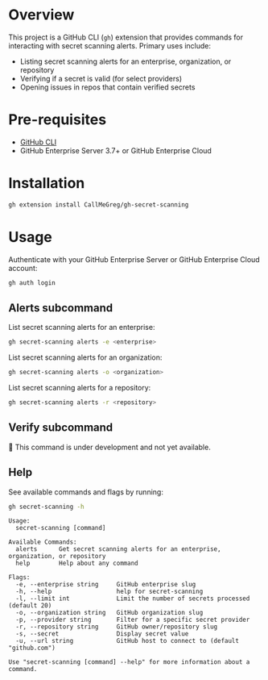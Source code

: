 # Overview
This project is a GitHub CLI (`gh`) extension that provides commands for interacting with secret scanning alerts. Primary uses include:
- Listing secret scanning alerts for an enterprise, organization, or repository
- Verifying if a secret is valid (for select providers)
- Opening issues in repos that contain verified secrets

# Pre-requisites
- [GitHub CLI](https://github.com/cli/cli#installation)
- GitHub Enterprise Server 3.7+ or GitHub Enterprise Cloud

# Installation
```bash
gh extension install CallMeGreg/gh-secret-scanning
```

# Usage
Authenticate with your GitHub Enterprise Server or GitHub Enterprise Cloud account:
```bash
gh auth login
```

## Alerts subcommand
List secret scanning alerts for an enterprise:
```bash
gh secret-scanning alerts -e <enterprise>
```

List secret scanning alerts for an organization:
```bash
gh secret-scanning alerts -o <organization>
```

List secret scanning alerts for a repository:
```bash
gh secret-scanning alerts -r <repository>
```

## Verify subcommand

:construction: This command is under development and not yet available.

## Help
See available commands and flags by running:
```bash
gh secret-scanning -h
```

```
Usage:
  secret-scanning [command]

Available Commands:
  alerts      Get secret scanning alerts for an enterprise, organization, or repository
  help        Help about any command

Flags:
  -e, --enterprise string     GitHub enterprise slug
  -h, --help                  help for secret-scanning
  -l, --limit int             Limit the number of secrets processed (default 20)
  -o, --organization string   GitHub organization slug
  -p, --provider string       Filter for a specific secret provider
  -r, --repository string     GitHub owner/repository slug
  -s, --secret                Display secret value
  -u, --url string            GitHub host to connect to (default "github.com")

Use "secret-scanning [command] --help" for more information about a command.
```